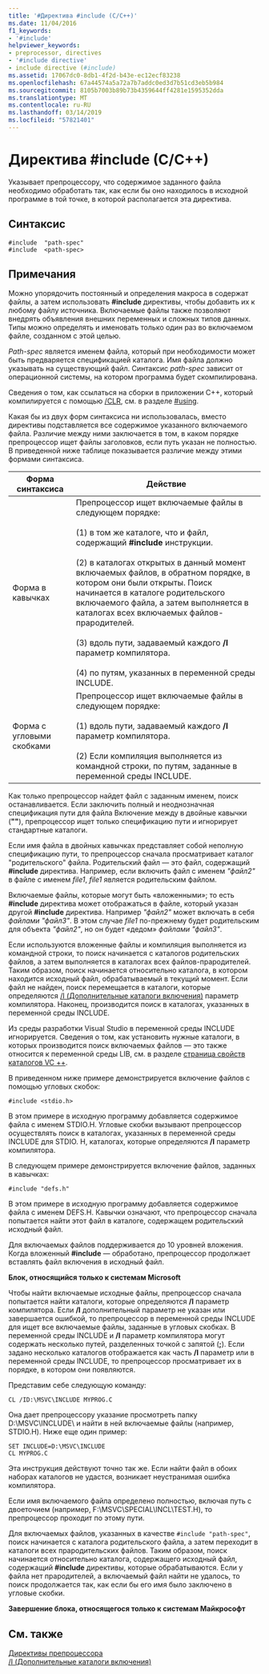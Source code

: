 ```yaml
---
title: '#Директива #include (C/C++)'
ms.date: 11/04/2016
f1_keywords:
- '#include'
helpviewer_keywords:
- preprocessor, directives
- '#include directive'
- include directive (#include)
ms.assetid: 17067dc0-8db1-4f2d-b43e-ec12ecf83238
ms.openlocfilehash: 67a44574a5a72a7b7addc0ed3d7b51cd3eb5b984
ms.sourcegitcommit: 8105b7003b89b73b4359644ff4281e1595352dda
ms.translationtype: MT
ms.contentlocale: ru-RU
ms.lasthandoff: 03/14/2019
ms.locfileid: "57821401"
---
```

# <a name="include-directive-cc"></a>Директива #include (C/C++)

Указывает препроцессору, что содержимое заданного файла необходимо обработать так, как если бы оно находилось в исходной программе в той точке, в которой располагается эта директива.

## <a name="syntax"></a>Синтаксис

```
#include  "path-spec"
#include  <path-spec>
```

## <a name="remarks"></a>Примечания

Можно упорядочить постоянный и определения макроса в содержат файлы, а затем использовать **#include** директивы, чтобы добавить их к любому файлу источника. Включаемые файлы также позволяют внедрять объявления внешних переменных и сложных типов данных. Типы можно определять и именовать только один раз во включаемом файле, созданном с этой целью.

*Path-spec* является именем файла, который при необходимости может быть предваряется спецификацией каталога. Имя файла должно указывать на существующий файл. Синтаксис *path-spec* зависит от операционной системы, на котором программа будет скомпилирована.

Сведения о том, как ссылаться на сборки в приложении C++, который компилируется с помощью [/CLR](../build/reference/clr-common-language-runtime-compilation.md), см. в разделе [#using](../preprocessor/hash-using-directive-cpp.md).

Какая бы из двух форм синтаксиса ни использовалась, вместо директивы подставляется все содержимое указанного включаемого файла. Различие между ними заключается в том, в каком порядке препроцессор ищет файлы заголовков, если путь указан не полностью. В приведенной ниже таблице показывается различие между этими формами синтаксиса.

|Форма синтаксиса|Действие|
|---|------------|
|Форма в кавычках|Препроцессор ищет включаемые файлы в следующем порядке:<br/><br/> (1) в том же каталоге, что и файл, содержащий **#include** инструкции.<br/><br/> (2) в каталогах открытых в данный момент включаемых файлов, в обратном порядке, в котором они были открыты. Поиск начинается в каталоге родительского включаемого файла, а затем выполняется в каталогах всех включаемых файлов-прародителей.<br/><br/> (3) вдоль пути, задаваемый каждого **/I** параметр компилятора.<br/><br/> (4) по путям, указанных в переменной среды INCLUDE.|
|Форма с угловыми скобками|Препроцессор ищет включаемые файлы в следующем порядке:<br/><br/> (1) вдоль пути, задаваемый каждого **/I** параметр компилятора.<br/><br/> (2) Если компиляция выполняется из командной строки, по путям, заданные в переменной среды INCLUDE.|

Как только препроцессор найдет файл с заданным именем, поиск останавливается. Если заключить полный и неоднозначная спецификация пути для файла Включение между в двойные кавычки (**""**), препроцессор ищет только спецификацию пути и игнорирует стандартные каталоги.

Если имя файла в двойных кавычках представляет собой неполную спецификацию пути, то препроцессор сначала просматривает каталог "родительского" файла. Родительский файл — это файл, содержащий **#include** директива. Например, если включить файл с именем *"файл2"* в файле с именем *file1*, *file1* является родительским файлом.

Включаемые файлы, которые могут быть «вложенными»; то есть **#include** директива может отображаться в файле, который указан другой **#include** директива. Например *"файл2"* может включать в себя *файлами "файл3"*. В этом случае *file1* по-прежнему будет родительским для объекта *"файл2"*, но он будет «дедом» *файлами "файл3"*.

Если используются вложенные файлы и компиляция выполняется из командной строки, то поиск начинается с каталогов родительских файлов, а затем выполняется в каталогах всех файлов-прародителей. Таким образом, поиск начинается относительно каталога, в котором находится исходный файл, обрабатываемый в текущий момент. Если файл не найден, поиск перемещается в каталоги, которые определяются [/I (Дополнительные каталоги включения)](../build/reference/i-additional-include-directories.md) параметр компилятора. Наконец, производится поиск в каталогах, указанных в переменной среды INCLUDE.

Из среды разработки Visual Studio в переменной среды INCLUDE игнорируется. Сведения о том, как установить нужные каталоги, в которых производится поиск включаемых файлов — это также относится к переменной среды LIB, см. в разделе [страница свойств каталогов VC ++](../build/reference/vcpp-directories-property-page.md).

В приведенном ниже примере демонстрируется включение файлов с помощью угловых скобок:

```
#include <stdio.h>
```

В этом примере в исходную программу добавляется содержимое файла с именем STDIO.H. Угловые скобки вызывают препроцессор осуществлять поиск в каталогах, указанных в переменной среды INCLUDE для STDIO. H, каталогах, которые определяются **/I** параметр компилятора.

В следующем примере демонстрируется включение файлов, заданных в кавычках:

```
#include "defs.h"
```

В этом примере в исходную программу добавляется содержимое файла с именем DEFS.H. Кавычки означают, что препроцессор сначала попытается найти этот файл в каталоге, содержащем родительский исходный файл.

Для включаемых файлов поддерживается до 10 уровней вложения. Когда вложенный **#include** — обработано, препроцессор продолжает вставлять файл включения в исходный файл.

**Блок, относящийся только к системам Microsoft**

Чтобы найти включаемые исходные файлы, препроцессор сначала попытается найти каталоги, которые определяются **/I** параметр компилятора. Если **/I** дополнительный параметр не указан или завершается ошибкой, то препроцессор в переменной среды INCLUDE для ищет все включаемые файлы, заданные в угловых скобках. В переменной среды INCLUDE и **/I** параметр компилятора могут содержать несколько путей, разделенных точкой с запятой (**;**). Если задано несколько каталогов отображается как часть **/I** параметр или в переменной среды INCLUDE, то препроцессор просматривает их в порядке, в котором они появляются.

Представим себе следующую команду:

```
CL /ID:\MSVC\INCLUDE MYPROG.C
```

Она дает препроцессору указание просмотреть папку D:\MSVC\INCLUDE\ и найти в ней включаемые файлы (например, STDIO.H). Ниже еще один пример:

```
SET INCLUDE=D:\MSVC\INCLUDE
CL MYPROG.C
```

Эта инструкция действуют точно так же. Если найти файл в обоих наборах каталогов не удастся, возникает неустранимая ошибка компилятора.

Если имя включаемого файла определено полностью, включая путь с двоеточием (например, F:\MSVC\SPECIAL\INCL\TEST.H), то препроцессор проходит по этому пути.

Для включаемых файлов, указанных в качестве `#include "path-spec"`, поиск начинается с каталога родительского файла, а затем переходит в каталоги всех прародительских файлов. Таким образом, поиск начинается относительно каталога, содержащего исходный файл, содержащий **#include** директивы, которые обрабатываются. Если у файла нет прародителей, а включаемый файл найти не удалось, то поиск продолжается так, как если бы его имя было заключено в угловые скобки.

**Завершение блока, относящегося только к системам Майкрософт**

## <a name="see-also"></a>См. также

[Директивы препроцессора](../preprocessor/preprocessor-directives.md)<br/>
[/I (Дополнительные каталоги включения)](../build/reference/i-additional-include-directories.md)<br/>
